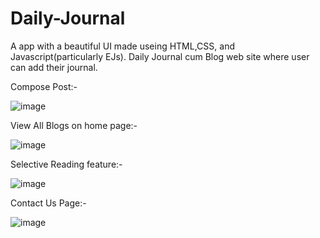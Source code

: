 # Daily-Journal
A app with a beautiful UI made useing HTML,CSS, and Javascript(particularly EJs).
Daily Journal cum Blog web site where user can add their journal.

Compose Post:-

![image](https://user-images.githubusercontent.com/82611071/181377935-970f6738-7891-44f4-bc18-2c3e3c3d8aa6.png)

View All Blogs on home page:-

![image](https://user-images.githubusercontent.com/82611071/181378128-398bf85d-3338-48c7-a1e8-6e3ad33b66d5.png)

Selective Reading feature:-

![image](https://user-images.githubusercontent.com/82611071/181378212-e882fce5-94cf-442e-a969-8db35b6a73c9.png)

Contact Us Page:-

![image](https://user-images.githubusercontent.com/82611071/181378266-51b5bb7f-ca98-4ab9-8d35-50f4d7c937d9.png)
